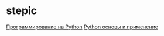# stepic
<a href="https://stepik.org/course/67">Программирование на Python</a>
<a href="https://stepik.org/course/512">Python основы и применение</a>
